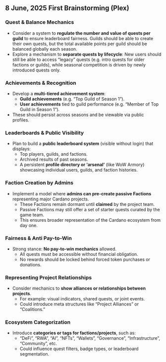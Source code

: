## 8 June, 2025 First Brainstorming (Plex)

### **Quest & Balance Mechanics**

- Consider a system to **regulate the number and value of quests per guild** to ensure leaderboard fairness. Guilds should be able to create their own quests, but the total available points per guild should be balanced globally each season.
- Explore a mechanism to **separate quests by lifecycle**: New users should still be able to access “legacy” quests (e.g. intro quests for older factions or guilds), while seasonal competition is driven by newly introduced quests only.
### **Achievements & Recognition**

- Develop a **multi-tiered achievement system**:
    - **Guild achievements** (e.g. “Top Guild of Season 1”).    
    - **User achievements** tied to guild performance (e.g. “Member of Top Guild in Season 1”). 
- These should persist across seasons and be viewable via public profiles.

### **Leaderboards & Public Visibility**

- Plan to build a **public leaderboard system** (visible without login) that displays:
    - Top players, guilds, and factions.    
    - Archived results of past seasons.    
    - A persistent **profile directory or ‘arsenal’** (like WoW Armory) showcasing individual users, guilds, and faction histories.    

### **Faction Creation by Admins**

- Implement a model where **admins can pre-create passive Factions** representing major Cardano projects.
    - These Factions remain dormant until **claimed** by the project team.    
    - Passive Factions may still offer a set of starter quests curated by the game team.    
    - This ensures broader representation of the Cardano ecosystem from day one.    

### **Fairness & Anti Pay-to-Win**

- Strong stance: **No pay-to-win mechanics** allowed.
    - All quests must be accessible without financial obligation.    
    - No rewards should be locked behind forced token purchases or donations.    

### **Representing Project Relationships**

- Consider mechanics to **show alliances or relationships between projects**.
    - For example: visual indicators, shared quests, or joint events.    
    - Could introduce meta structures like “Project Alliances” or “Coalitions.”    

### **Ecosystem Categorization**

- Introduce **categories or tags for factions/projects**, such as:
    - “DeFi”, “RWA”, “AI”, “NFTs”, “Wallets”, “Governance”, “Infrastructure”, “Community”, etc.    
    - Could influence quest filters, badge types, or leaderboard segmentation.
